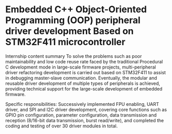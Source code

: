 # Embedded C++ Object-Oriented Programming (OOP) peripheral driver development Based on STM32F411 microcontroller

Internship content summary To solve the problems such as poor maintainability and low code reuse rate faced by the traditional Procedural C development mode in large-scale firmware projects, multi-peripheral driver refactoring development is carried out based on STM32F411 to assist in debugging master-slave communication. Eventually, the modular and reusable driver development of multiple types of peripherals is achieved, providing technical support for the large-scale development of embedded firmware.

Specific responsibilities: Successively implemented FPU enabling, UART driver, and SPI and I2C driver development, covering core functions such as GPIO pin configuration, parameter configuration, data transmission and reception (8/16-bit data transmission, burst read/write), and completed the coding and testing of over 30 driver modules in total.
